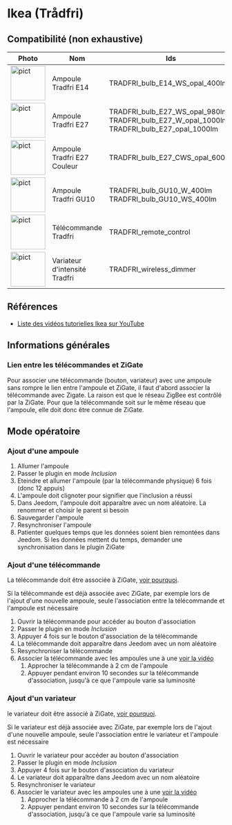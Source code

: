 # Ikea (Trådfri)

## Compatibilité (non exhaustive)

|Photo | Nom | Ids | Commentaire |
| ------ | ----------- |------ | ----------- |
|<img src="../../images/TRADFRI_bulb_E14_WS_opal_400lm.jpg" alt="pict" width="80"/>|Ampoule Tradfri E14|TRADFRI_bulb_E14_WS_opal_400lm||
|<img src="../../images/TRADFRI_bulb_E27_WS_opal_980lm.jpg" alt="pict" width="80"/>|Ampoule Tradfri E27|TRADFRI_bulb_E27_WS_opal_980lm<br>TRADFRI_bulb_E27_W_opal_1000lm<br>TRADFRI_bulb_E27_opal_1000lm||
|<img src="../../images/TRADFRI_bulb_E27_CWS_opal_600lm.jpg" alt="pict" width="80"/>|Ampoule Tradfri E27 Couleur|TRADFRI_bulb_E27_CWS_opal_600lm||
|<img src="../../images/TRADFRI_bulb_GU10_W_400lm.jpg" alt="pict" width="80"/>|Ampoule Tradfri GU10|TRADFRI_bulb_GU10_W_400lm<br>TRADFRI_bulb_GU10_WS_400lm||
|<img src="../../images/TRADFRI_remote_control.jpg" alt="pict" width="80"/>|Télécommande Tradfri|TRADFRI_remote_control||
|<img src="../../images/TRADFRI_wireless_dimmer.jpg" alt="pict" width="80"/>|Variateur d'intensité Tradfri|TRADFRI_wireless_dimmer||

## Références

* [Liste des vidéos tutorielles Ikea sur YouTube](https://www.youtube.com/watch?v=0z1KikVkHsw&list=PLdOi3lRbWE5JW3sM8vlHZRt16MquGiBvz)

## Informations générales

### Lien entre les télécommandes et ZiGate

Pour associer une télécommande (bouton, variateur) avec une ampoule sans rompre le lien entre l'ampoule et ZiGate, il faut d'abord associer la télécommande avec Zigate. La raison est que le réseau ZigBee est contrôlé par la ZiGate. Pour que la télécommande soit sur le même réseau que l'ampoule, elle doit donc être connue de ZiGate.

## Mode opératoire

### Ajout d'une ampoule

1. Allumer l'ampoule
1. Passer le plugin en mode *Inclusion*
1. Eteindre et allumer l'ampoule (par la télécommande physique) 6 fois (donc 12 appuis)
1. L'ampoule doit clignoter pour signifier que l'inclusion a réussi
1. Dans Jeedom, l'ampoule doit apparaître avec un nom aléatoire. La renommer et choisir le parent si besoin
1. Sauvegarder l'ampoule
1. Resynchroniser l'ampoule
1. Patienter quelques temps que les données soient bien remontées dans Jeedom. Si les données mettent du temps, demander une synchronisation dans le plugin ZiGate

### Ajout d'une télécommande

La télécommande doit être associée à ZiGate, [voir pourquoi](#lien-entre-les-télécommandes-et-zigate).

Si la télécommande est déjà associée avec ZiGate, par exemple lors de l'ajout d'une nouvelle ampoule, seule l'association entre la télécommande et l'ampoule est nécessaire

1. Ouvrir la télécommande pour accéder au bouton d'association
1. Passer le plugin en mode *Inclusion*
1. Appuyer 4 fois sur le bouton d'association de la télécommande
1. La télécommande doit apparaître dans Jeedom avec un nom aléatoire
1. Resynchroniser la télécommande
1. Associer la télécommande avec les ampoules une à une [voir la vidéo](https://www.youtube.com/watch?v=JRYFEuQhkIE)
    1. Approcher la télécommande à 2 cm de l'ampoule
    1. Appuyer pendant environ 10 secondes sur la télécommande d'association, jusqu'à ce que l'ampoule varie sa luminosité

### Ajout d'un variateur

le variateur doit être associé à ZiGate, [voir pourquoi](#lien-entre-les-télécommandes-et-zigate).

Si le variateur est déjà associée avec ZiGate, par exemple lors de l'ajout d'une nouvelle ampoule, seule l'association entre le variateur et l'ampoule est nécessaire

1. Ouvrir le variateur pour accéder au bouton d'association
1. Passer le plugin en mode *Inclusion*
1. Appuyer 4 fois sur le bouton d'association du variateur
1. Le variateur doit apparaître dans Jeedom avec un nom aléatoire
1. Resynchroniser le variateur
1. Associer le variateur avec les ampoules une à une [voir la vidéo](https://www.youtube.com/watch?v=_XxYk6Twm34)
    1. Approcher la télécommande à 2 cm de l'ampoule
    1. Appuyer pendant environ 10 secondes sur la télécommande d'association, jusqu'à ce que l'ampoule varie sa luminosité
